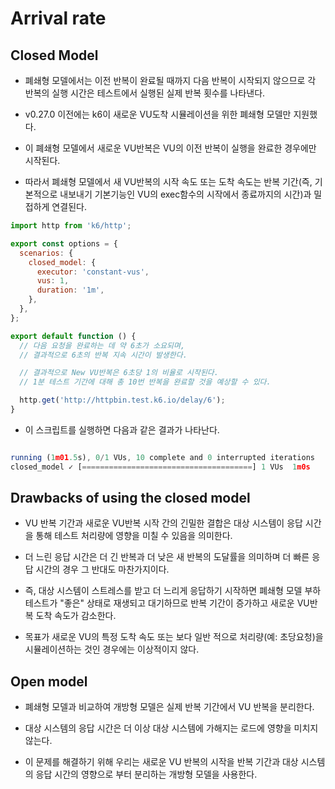 # Arrival rate

## Closed Model

- 폐쇄형 모델에서는 이전 반복이 완료될 때까지 다음 반복이 시작되지 않으므로 각 반복의 실행 시간은 테스트에서 실행된 실제 반복 횟수를 나타낸다. 

- v0.27.0 이전에는 k6이 새로운 VU도착 시뮬레이션을 위한 폐쇄형 모델만 지원했다. 
- 이 폐쇄형 모델에서 새로운 VU반복은 VU의 이전 반복이 실행을 완료한 경우에만 시작된다. 
- 따라서 폐쇄형 모델에서 새 VU반복의 시작 속도 또는 도착 속도는 반복 기간(즉, 기본적으로 내보내기 기본기능인 VU의 exec함수의 시작에서 종료까지의 시간)과 밀접하게 연결된다. 

```js
import http from 'k6/http';

export const options = {
  scenarios: {
    closed_model: {
      executor: 'constant-vus',
      vus: 1,
      duration: '1m',
    },
  },
};

export default function () {
  // 다음 요청을 완료하는 데 약 6초가 소요되며, 
  // 결과적으로 6초의 반복 지속 시간이 발생한다. 

  // 결과적으로 New VU반복은 6초당 1의 비율로 시작된다. 
  // 1분 테스트 기간에 대해 총 10번 반복을 완료할 것을 예상할 수 있다. 

  http.get('http://httpbin.test.k6.io/delay/6');
}

```

- 이 스크립트를 실행하면 다음과 같은 결과가 나타난다. 

```js

running (1m01.5s), 0/1 VUs, 10 complete and 0 interrupted iterations
closed_model ✓ [======================================] 1 VUs  1m0s

```

## Drawbacks of using the closed model

- VU 반복 기간과 새로운 VU반복 시작 간의 긴밀한 결합은 대상 시스템이 응답 시간을 통해 테스트 처리량에 영향을 미칠 수 있음을 의미한다. 
- 더 느린 응답 시간은 더 긴 반복과 더 낮은 새 반복의 도달률을 의미하며 더 빠른 응답 시간의 경우 그 반대도 마찬가지이다. 

- 즉, 대상 시스템이 스트레스를 받고 더 느리게 응답하기 시작하면 폐쇄형 모델 부하 테스트가 "좋은" 상태로 재생되고 대기하므로 반복 기간이 증가하고 새로운 VU반복 도착 속도가 감소한다. 
- 목표가 새로운 VU의 특정 도착 속도 또는 보다 일반 적으로 처리량(예: 초당요청)을 시뮬레이션하는 것인 경우에는 이상적이지 않다. 

## Open model

- 폐쇄형 모델과 비교하여 개방형 모델은 실제 반복 기간에서 VU 반복을 분리한다. 
- 대상 시스템의 응답 시간은 더 이상 대상 시스템에 가해지는 로드에 영향을 미치지 않는다. 

- 이 문제를 해결하기 위해 우리는 새로운 VU 반복의 시작을 반복 기간과 대상 시스템의 응답 시간의 영향으로 부터 분리하는 개방형 모델을 사용한다. 

